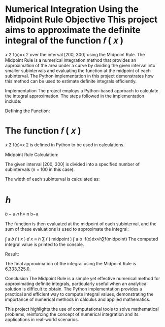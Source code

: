 Numerical Integration Using the Midpoint Rule
Objective
This project aims to approximate the definite integral of the function 
𝑓
(
𝑥
)
=
𝑥
2
f(x)=x 
2
  over the interval [200, 300] using the Midpoint Rule. The Midpoint Rule is a numerical integration method that provides an approximation of the area under a curve by dividing the given interval into smaller subintervals and evaluating the function at the midpoint of each subinterval. The Python implementation in this project demonstrates how this method can be used to estimate definite integrals efficiently.

Implementation
The project employs a Python-based approach to calculate the integral approximation. The steps followed in the implementation include:

Defining the Function:

The function 
𝑓
(
𝑥
)
=
𝑥
2
f(x)=x 
2
  is defined in Python to be used in calculations.

Midpoint Rule Calculation:

The given interval [200, 300] is divided into a specified number of subintervals (n = 100 in this case).

The width of each subinterval is calculated as:

ℎ
=
𝑏
−
𝑎
𝑛
h= 
n
b−a
​
 
The function is then evaluated at the midpoint of each subinterval, and the sum of these evaluations is used to approximate the integral:

∫
𝑎
𝑏
𝑓
(
𝑥
)
𝑑
𝑥
≈
ℎ
∑
𝑓
(
midpoint
)
∫ 
a
b
​
 f(x)dx≈h∑f(midpoint)
The computed integral value is printed to the console.

Result:

The final approximation of the integral using the Midpoint Rule is 6,333,325.0.

Conclusion
The Midpoint Rule is a simple yet effective numerical method for approximating definite integrals, particularly useful when an analytical solution is difficult to obtain. The Python implementation provides a practical and efficient way to compute integral values, demonstrating the importance of numerical methods in calculus and applied mathematics.

This project highlights the use of computational tools to solve mathematical problems, reinforcing the concept of numerical integration and its applications in real-world scenarios.


